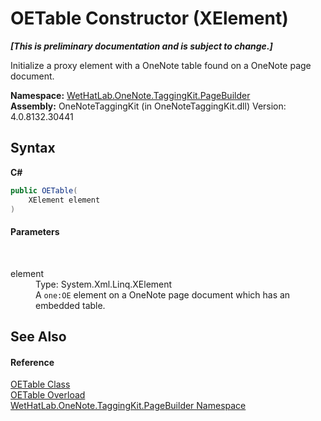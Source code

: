 # OETable Constructor (XElement)
 _**\[This is preliminary documentation and is subject to change.\]**_

Initialize a proxy element with a OneNote table found on a OneNote page document.

**Namespace:**&nbsp;<a href="56352230-71f2-f4b7-63a8-983965663af5.md">WetHatLab.OneNote.TaggingKit.PageBuilder</a><br />**Assembly:**&nbsp;OneNoteTaggingKit (in OneNoteTaggingKit.dll) Version: 4.0.8132.30441

## Syntax

**C#**<br />
``` C#
public OETable(
	XElement element
)
```


#### Parameters
&nbsp;<dl><dt>element</dt><dd>Type: System.Xml.Linq.XElement<br />A `one:OE` element on a OneNote page document which has an embedded table.</dd></dl>

## See Also


#### Reference
<a href="752f2ef5-8a92-4726-9250-f84b5ae4007b.md">OETable Class</a><br /><a href="7ea8cc5a-6656-df6d-e16e-720a1c0c0cba.md">OETable Overload</a><br /><a href="56352230-71f2-f4b7-63a8-983965663af5.md">WetHatLab.OneNote.TaggingKit.PageBuilder Namespace</a><br />